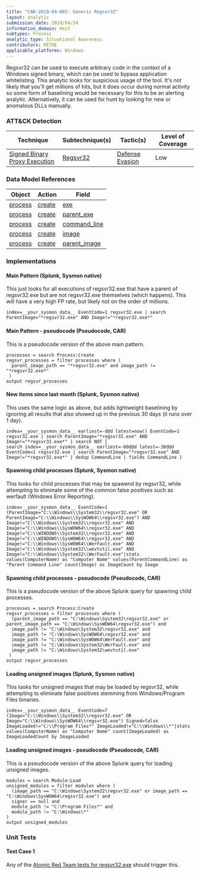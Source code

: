 ```yaml
---
title: "CAR-2019-04-002: Generic Regsvr32"
layout: analytic
submission_date: 2019/04/24
information_domain: Host
subtypes: Process
analytic_type: Situational Awareness
contributors: MITRE
applicable_platforms: Windows
---
```


Regsvr32 can be used to execute arbitrary code in the context of a Windows signed binary, which can be used to bypass application whitelisting. This analytic looks for suspicious usage of the tool. It's not likely that you'll get millions of hits, but it does occur during normal activity so some form of baselining would be necessary for this to be an alerting analytic. Alternatively, it can be used for hunt by looking for new or anomalous DLLs manually.


### ATT&CK Detection

|Technique|Subtechnique(s)|Tactic(s)|Level of Coverage|
|---|---|---|---|
|[Signed Binary Proxy Execution](https://attack.mitre.org/techniques/T1218/)|[Regsvr32](https://attack.mitre.org/techniques/T1218/010/)|[Defense Evasion](https://attack.mitre.org/tactics/TA0005/)|Low|

### Data Model References

|Object|Action|Field|
|---|---|---|
|[process](/data_model/process) | [create](/data_model/process#create) | [exe](/data_model/process#exe) |
|[process](/data_model/process) | [create](/data_model/process#create) | [parent_exe](/data_model/process#parent_exe) |
|[process](/data_model/process) | [create](/data_model/process#create) | [command_line](/data_model/process#command_line) |
|[process](/data_model/process) | [create](/data_model/process#create) | [image](/data_model/process#image) |
|[process](/data_model/process) | [create](/data_model/process#create) | [parent_image](/data_model/process#parent_image) |


### Implementations

#### Main Pattern (Splunk, Sysmon native)


This just looks for all executions of regsvr32.exe that have a parent of regsvr32.exe but are not regsvr32.exe themselves (which happens). This will have a very high FP rate, but likely not on the order of millions.


```
index=__your_sysmon_data__ EventCode=1 regsvr32.exe | search ParentImage="*regsvr32.exe" AND Image!="*regsvr32.exe*"
```


#### Main Pattern - pseudocode (Pseudocode, CAR)


This is a pseudocode version of the above main pattern.


```
processes = search Process:Create
regsvr_processes = filter processes where (
  parent_image_path == "*regsvr32.exe" and image_path != "*regsvr32.exe*"
 )
output regsvr_processes
```


#### New items since last month (Splunk, Sysmon native)


This uses the same logic as above, but adds lightweight baselining by ignoring all results that also showed up in the previous 30 days (it runs over 1 day).


```
index=__your_sysmon_data__ earliest=-d@d latest=now() EventCode=1 regsvr32.exe | search ParentImage="*regsvr32.exe" AND Image!="*regsvr32.exe*" | search NOT [
search index=__your_sysmon_data__ earliest=-60d@d latest=-30d@d EventCode=1 regsvr32.exe | search ParentImage="*regsvr32.exe" AND Image!="*regsvr32.exe*" | dedup CommandLine | fields CommandLine ]
```


#### Spawning child processes (Splunk, Sysmon native)


This looks for child processes that may be spawend by regsvr32, while attempting to eliminate some of the common false positives such as werfault (Windows Error Reporting).


```
index=__your_sysmon_data__ EventCode=1 (ParentImage="C:\\Windows\\System32\\regsvr32.exe" OR ParentImage="C:\\Windows\\SysWOW64\\regsvr32.exe") AND Image!="C:\\Windows\\System32\\regsvr32.exe" AND Image!="C:\\Windows\\SysWOW64\\regsvr32.exe" AND Image!="C:\\WINDOWS\\System32\\regsvr32.exe" AND Image!="C:\\WINDOWS\\SysWOW64\\regsvr32.exe" AND Image!="C:\\Windows\\SysWOW64\\WerFault.exe" AND Image!="C:\\Windows\\System32\\wevtutil.exe" AND Image!="C:\\Windows\\System32\\WerFault.exe"|stats values(ComputerName) as "Computer Name" values(ParentCommandLine) as "Parent Command Line" count(Image) as ImageCount by Image
```


#### Spawning child processes - pseudocode (Pseudocode, CAR)


This is a pseudocode version of the above Splunk query for spawning child processes.


```
processes = search Process:Create
regsvr_processes = filter processes where (
  (parent_image_path == "C:\Windows\System32\regsvr32.exe" or parent_image_path == "C:\Windows\SysWOW64\regsvr32.exe") and
  image_path != "C:\Windows\System32\regsvr32.exe" and
  image_path != "C:\Windows\SysWOW64\regsvr32.exe" and
  image_path != "C:\Windows\SysWOW64\WerFault.exe" and
  image_path != "C:\Windows\System32\WerFault.exe" and
  image_path != "C:\Windows\System32\wevtutil.exe"
 )
output regsvr_processes
```


#### Loading unsigned images (Splunk, Sysmon native)


This looks for unsigned images that may be loaded by regsvr32, while attempting to eliminate false positives stemming from Windows/Program Files binaries.


```
index=__your_sysmon_data__ EventCode=7 (Image="C:\\Windows\\System32\\regsvr32.exe" OR Image="C:\\Windows\\SysWOW64\\regsvr32.exe") Signed=false ImageLoaded!="C:\\Program Files*" ImageLoaded!="C:\\Windows\\*"|stats values(ComputerName) as "Computer Name" count(ImageLoaded) as ImageLoadedCount by ImageLoaded    
```


#### Loading unsigned images - pseudocode (Pseudocode, CAR)


This is a pseudocode version of the above Splunk query for loading unsigned images.


```
modules = search Module:Load
unsigned_modules = filter modules where (
  (image_path == "C:\Windows\System32\regsvr32.exe" or image_path == "C:\Windows\SysWOW64\regsvr32.exe") and
  signer == null and 
  module_path != "C:\Program Files*" and
  module_path != "C:\Windows\*"
)
output unsigned_modules
```



### Unit Tests

#### Test Case 1

Any of the [Atomic Red Team tests for regsvr32.exe](https://github.com/redcanaryco/atomic-red-team/blob/master/atomics/T1117/T1117.md) should trigger this.


